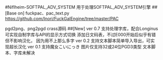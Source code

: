 #Niflheim-SOFTPAL_ADV_SYSTEM
用于处理SOFTPAL_ADV_SYSTEM引擎
##[Base on]
fuckpac、pac_text.py
https://github.com/Inori/FuckGalEngine/tree/master/PAC

pgd2png、png2pgd
crass源码
##[New]
ver 0.7
支持处理字库，配合Longinus可实现自制字库与API的显示方式切换
添加日文码表，不过E000开始后似乎有错但不影响汉化，
因为用不上那么多字
ver 0.2
支持文本脚本简单导入导出，可实现超长汉化
ver 0.1
支持魔女こいにっき
图片仅支持32或24位PGD3类型
文本脚本、字库未解决
